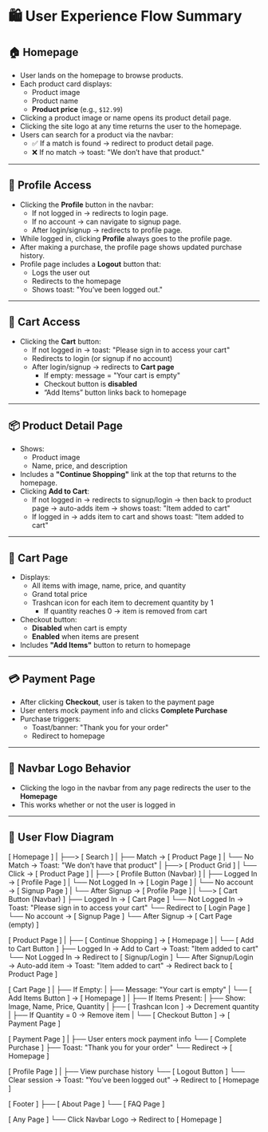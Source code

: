 # 🛍️ User Experience Flow Summary

## 🏠 Homepage
- User lands on the homepage to browse products.
- Each product card displays:
  - Product image
  - Product name
  - **Product price** (e.g., `$12.99`)
- Clicking a product image or name opens its product detail page.
- Clicking the site logo at any time returns the user to the homepage.
- Users can search for a product via the navbar:
  - ✅ If a match is found → redirect to product detail page.
  - ❌ If no match → toast: "We don’t have that product."

---

## 👤 Profile Access
- Clicking the **Profile** button in the navbar:
  - If not logged in → redirects to login page.
  - If no account → can navigate to signup page.
  - After login/signup → redirects to profile page.
- While logged in, clicking **Profile** always goes to the profile page.
- After making a purchase, the profile page shows updated purchase history.
- Profile page includes a **Logout** button that:
  - Logs the user out
  - Redirects to the homepage
  - Shows toast: "You’ve been logged out."

---

## 🛒 Cart Access
- Clicking the **Cart** button:
  - If not logged in → toast: "Please sign in to access your cart"
  - Redirects to login (or signup if no account)
  - After login/signup → redirects to **Cart page**
    - If empty: message = "Your cart is empty"
    - Checkout button is **disabled**
    - “Add Items” button links back to homepage

---

## 📦 Product Detail Page
- Shows:
  - Product image
  - Name, price, and description
- Includes a **"Continue Shopping"** link at the top that returns to the homepage.
- Clicking **Add to Cart**:
  - If not logged in → redirects to signup/login → then back to product page → auto-adds item → shows toast: "Item added to cart"
  - If logged in → adds item to cart and shows toast: "Item added to cart"

---

## 🛒 Cart Page
- Displays:
  - All items with image, name, price, and quantity
  - Grand total price
  - Trashcan icon for each item to decrement quantity by 1
    - If quantity reaches 0 → item is removed from cart
- Checkout button:
  - **Disabled** when cart is empty
  - **Enabled** when items are present
- Includes **"Add Items"** button to return to homepage

---

## 💳 Payment Page
- After clicking **Checkout**, user is taken to the payment page
- User enters mock payment info and clicks **Complete Purchase**
- Purchase triggers:
  - Toast/banner: "Thank you for your order"
  - Redirect to homepage

---

## 🔗 Navbar Logo Behavior
- Clicking the logo in the navbar from any page redirects the user to the **Homepage**
- This works whether or not the user is logged in

---

## 🧭 User Flow Diagram

[ Homepage ]
     |
     ├──> [ Search ]
     |       ├── Match → [ Product Page ]
     |       └── No Match → Toast: "We don’t have that product"
     |
     ├──> [ Product Grid ]
     |       └── Click → [ Product Page ]
     |
     ├──> [ Profile Button (Navbar) ]
     |       ├── Logged In → [ Profile Page ]
     |       └── Not Logged In → [ Login Page ]
     |                                └── No account → [ Signup Page ]
     |                                       └── After Signup → [ Profile Page ]
     |
     └──> [ Cart Button (Navbar) ]
             ├── Logged In → [ Cart Page ]
             └── Not Logged In → Toast: "Please sign in to access your cart"
                                     └── Redirect to [ Login Page ]
                                           └── No account → [ Signup Page ]
                                                  └── After Signup → [ Cart Page (empty) ]

[ Product Page ]
     |
     ├── [ Continue Shopping ] → [ Homepage ]
     |
     └── [ Add to Cart Button ]
             ├── Logged In → Add to Cart → Toast: "Item added to cart"
             └── Not Logged In → Redirect to [ Signup/Login ]
                                     └── After Signup/Login → Auto-add item → Toast: "Item added to cart" → Redirect back to [ Product Page ]

[ Cart Page ]
     |
     ├── If Empty:
     |     ├── Message: "Your cart is empty"
     |     └── [ Add Items Button ] → [ Homepage ]
     |
     ├── If Items Present:
     |     ├── Show: Image, Name, Price, Quantity
     |     ├── [ Trashcan Icon ] → Decrement quantity
     |     ├── If Quantity = 0 → Remove item
     |     └── [ Checkout Button ] → [ Payment Page ]

[ Payment Page ]
     |
     ├── User enters mock payment info
     └── [ Complete Purchase ]
             ├── Toast: "Thank you for your order"
             └── Redirect → [ Homepage ]

[ Profile Page ]
     |
     ├── View purchase history
     └── [ Logout Button ]
             └── Clear session → Toast: "You’ve been logged out" → Redirect to [ Homepage ]

[ Footer ]
     ├── [ About Page ]
     └── [ FAQ Page ]

[ Any Page ]
     └── Click Navbar Logo → Redirect to [ Homepage ]